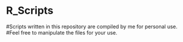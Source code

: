 # R_Scripts

#Scripts written in this repository are compiled by me for personal use. 
#Feel free to manipulate the files for your use. 
